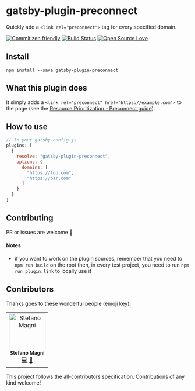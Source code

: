 # gatsby-plugin-preconnect

Quickly add a `<link rel="preconnect">` tag for every specified domain.

[![Commitizen friendly](https://img.shields.io/badge/commitizen-friendly-brightgreen.svg)](http://commitizen.github.io/cz-cli/)
[![Build Status](https://travis-ci.com/NoriSte/gatsby-plugin-preconnect.svg?branch=master)](https://travis-ci.com/NoriSte/gatsby-plugin-preconnect)
[![Open Source
Love](https://badges.frapsoft.com/os/mit/mit.svg?v=102)](https://github.com/ellerbrock/open-source-badge/)

## Install

`npm install --save gatsby-plugin-preconnect`

## What this plugin does

It simply adds a `<link rel="preconnect" href="https://example.com">` to the page (see the
[
Resource Prioritization - Preconnect
guide](https://developers.google.com/web/fundamentals/performance/resource-prioritization?utm_source=lighthouse&utm_medium=unknown#preconnect)).

## How to use

```javascript
// In your gatsby-config.js
plugins: [
  {
    resolve: "gatsby-plugin-preconnect",
    options: {
      domains: [
        "https://foo.com",
        "https://bar.com"
      ]
    }
  }
]
```

## Contributing

PR or issues are welcome 👋

#### Notes

- if you want to work on the plugin sources, remember that you need to `npm run build` on the root
  then, in every test project, you need to run `npm run plugin:link` to locally use it

## Contributors

Thanks goes to these wonderful people ([emoji key](https://allcontributors.org/docs/en/emoji-key)):

<!-- ALL-CONTRIBUTORS-LIST:START - Do not remove or modify this section -->
<!-- prettier-ignore -->
<table><tr><td align="center"><a href="https://twitter.com/NoriSte"><img src="https://avatars0.githubusercontent.com/u/173663?v=4" width="100px;" alt="Stefano Magni"/><br /><sub><b>Stefano Magni</b></sub></a><br /><a href="https://github.com/NoriSte/gatsby-plugin-preconnect/commits?author=NoriSte" title="Code">💻</a> <a href="https://github.com/NoriSte/gatsby-plugin-preconnect/commits?author=NoriSte" title="Documentation">📖</a></td></tr></table>

<!-- ALL-CONTRIBUTORS-LIST:END -->

This project follows the [all-contributors](https://github.com/all-contributors/all-contributors) specification. Contributions of any kind welcome!
